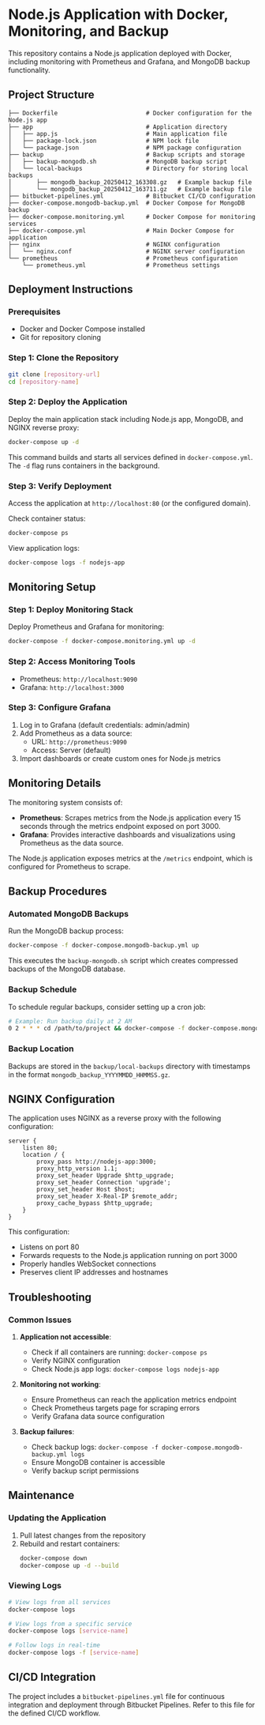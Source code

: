# Node.js Application with Docker, Monitoring, and Backup

This repository contains a Node.js application deployed with Docker, including monitoring with Prometheus and Grafana, and MongoDB backup functionality.

## Project Structure

```
├── Dockerfile                         # Docker configuration for the Node.js app
├── app                                # Application directory
│   ├── app.js                         # Main application file
│   ├── package-lock.json              # NPM lock file
│   └── package.json                   # NPM package configuration
├── backup                             # Backup scripts and storage
│   ├── backup-mongodb.sh              # MongoDB backup script
│   └── local-backups                  # Directory for storing local backups
│       ├── mongodb_backup_20250412_163308.gz   # Example backup file
│       └── mongodb_backup_20250412_163711.gz   # Example backup file
├── bitbucket-pipelines.yml            # Bitbucket CI/CD configuration
├── docker-compose.mongodb-backup.yml  # Docker Compose for MongoDB backup
├── docker-compose.monitoring.yml      # Docker Compose for monitoring services
├── docker-compose.yml                 # Main Docker Compose for application
├── nginx                              # NGINX configuration
│   └── nginx.conf                     # NGINX server configuration
└── prometheus                         # Prometheus configuration
    └── prometheus.yml                 # Prometheus settings
```

## Deployment Instructions

### Prerequisites

- Docker and Docker Compose installed
- Git for repository cloning

### Step 1: Clone the Repository

```bash
git clone [repository-url]
cd [repository-name]
```

### Step 2: Deploy the Application

Deploy the main application stack including Node.js app, MongoDB, and NGINX reverse proxy:

```bash
docker-compose up -d
```

This command builds and starts all services defined in `docker-compose.yml`. The `-d` flag runs containers in the background.

### Step 3: Verify Deployment

Access the application at `http://localhost:80` (or the configured domain).

Check container status:

```bash
docker-compose ps
```

View application logs:

```bash
docker-compose logs -f nodejs-app
```

## Monitoring Setup

### Step 1: Deploy Monitoring Stack

Deploy Prometheus and Grafana for monitoring:

```bash
docker-compose -f docker-compose.monitoring.yml up -d
```

### Step 2: Access Monitoring Tools

- Prometheus: `http://localhost:9090`
- Grafana: `http://localhost:3000`

### Step 3: Configure Grafana

1. Log in to Grafana (default credentials: admin/admin)
2. Add Prometheus as a data source:
   - URL: `http://prometheus:9090`
   - Access: Server (default)
3. Import dashboards or create custom ones for Node.js metrics

## Monitoring Details

The monitoring system consists of:

- **Prometheus**: Scrapes metrics from the Node.js application every 15 seconds through the metrics endpoint exposed on port 3000.
- **Grafana**: Provides interactive dashboards and visualizations using Prometheus as the data source.

The Node.js application exposes metrics at the `/metrics` endpoint, which is configured for Prometheus to scrape.

## Backup Procedures

### Automated MongoDB Backups

Run the MongoDB backup process:

```bash
docker-compose -f docker-compose.mongodb-backup.yml up
```

This executes the `backup-mongodb.sh` script which creates compressed backups of the MongoDB database.

### Backup Schedule

To schedule regular backups, consider setting up a cron job:

```bash
# Example: Run backup daily at 2 AM
0 2 * * * cd /path/to/project && docker-compose -f docker-compose.mongodb-backup.yml up
```

### Backup Location

Backups are stored in the `backup/local-backups` directory with timestamps in the format `mongodb_backup_YYYYMMDD_HHMMSS.gz`.

## NGINX Configuration

The application uses NGINX as a reverse proxy with the following configuration:

```nginx
server {
    listen 80;
    location / {
        proxy_pass http://nodejs-app:3000;
        proxy_http_version 1.1;
        proxy_set_header Upgrade $http_upgrade;
        proxy_set_header Connection 'upgrade';
        proxy_set_header Host $host;
        proxy_set_header X-Real-IP $remote_addr;
        proxy_cache_bypass $http_upgrade;
    }
}
```

This configuration:
- Listens on port 80
- Forwards requests to the Node.js application running on port 3000
- Properly handles WebSocket connections
- Preserves client IP addresses and hostnames

## Troubleshooting

### Common Issues

1. **Application not accessible**:
   - Check if all containers are running: `docker-compose ps`
   - Verify NGINX configuration
   - Check Node.js app logs: `docker-compose logs nodejs-app`

2. **Monitoring not working**:
   - Ensure Prometheus can reach the application metrics endpoint
   - Check Prometheus targets page for scraping errors
   - Verify Grafana data source configuration

3. **Backup failures**:
   - Check backup logs: `docker-compose -f docker-compose.mongodb-backup.yml logs`
   - Ensure MongoDB container is accessible
   - Verify backup script permissions

## Maintenance

### Updating the Application

1. Pull latest changes from the repository
2. Rebuild and restart containers:
   ```bash
   docker-compose down
   docker-compose up -d --build
   ```

### Viewing Logs

```bash
# View logs from all services
docker-compose logs

# View logs from a specific service
docker-compose logs [service-name]

# Follow logs in real-time
docker-compose logs -f [service-name]
```

## CI/CD Integration

The project includes a `bitbucket-pipelines.yml` file for continuous integration and deployment through Bitbucket Pipelines. Refer to this file for the defined CI/CD workflow.
